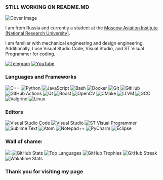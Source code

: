 
### STILL WORKING ON README.MD

<picture>
  <source media="(prefers-color-scheme: dark)" srcset="https://via.placeholder.com/800x200.png?text=real+slim+shady&bg=00000000">
  <img alt="Cover Image" src="https://via.placeholder.com/800x200.png?text=Why+are+you+using+LIGHT+MODE&bg=00000000">
</picture>

I am from Russia and currently a student at the [Moscow Aviation Institute (National Research University)](https://mai.ru/).

I am familiar with mechanical engineering and design engineering. Additionally, I use Visual Studio Code, Visual Studio, and ST Visual Programmer for coding.

[![Telegram](https://img.shields.io/badge/Telegram-2CA5E0?style=for-the-badge&logo=telegram&logoColor=white)](https://t.me/teabag_exe)
[![YouTube](https://img.shields.io/badge/YouTube-%23FF0000.svg?style=for-the-badge&logo=YouTube&logoColor=white)](https://www.youtube.com/@teabag_exe)

### Languages and Frameworks
![C++](https://img.shields.io/badge/c++-%2300599C.svg?style=for-the-badge&logo=c%2B%2B&logoColor=white)
![Python](https://img.shields.io/badge/python-%233776AB.svg?style=for-the-badge&logo=python&logoColor=white)
![JavaScript](https://img.shields.io/badge/javascript-%23F7DF1E.svg?style=for-the-badge&logo=javascript&logoColor=black)
![Bash](https://img.shields.io/badge/bash-%234EAA25.svg?style=for-the-badge&logo=gnu-bash&logoColor=white)
![Docker](https://img.shields.io/badge/docker-%230db7ed.svg?style=for-the-badge&logo=docker&logoColor=white)
![Git](https://img.shields.io/badge/git-%23F05033.svg?style=for-the-badge&logo=git&logoColor=white)
![GitHub](https://img.shields.io/badge/github-%23121011.svg?style=for-the-badge&logo=github&logoColor=white)
![GitHub Actions](https://img.shields.io/badge/github%20actions-%232671E5.svg?style=for-the-badge&logo=githubactions&logoColor=white)
![Qt](https://img.shields.io/badge/Qt-%23217346.svg?style=for-the-badge&logo=Qt&logoColor=white)
![Boost](https://img.shields.io/badge/Boost-%2300A98F.svg?style=for-the-badge&logo=Boost&logoColor=white)
![OpenCV](https://img.shields.io/badge/OpenCV-%235C3EE8.svg?style=for-the-badge&logo=OpenCV&logoColor=white)
![CMake](https://img.shields.io/badge/CMake-%230C77C0.svg?style=for-the-badge&logo=CMake&logoColor=white)
![LLVM](https://img.shields.io/badge/LLVM-%23005A9C.svg?style=for-the-badge&logo=LLVM&logoColor=white)
![GCC](https://img.shields.io/badge/GCC-%23F34B7D.svg?style=for-the-badge&logo=GCC&logoColor=white)
![Valgrind](https://img.shields.io/badge/Valgrind-%23000000.svg?style=for-the-badge&logo=Valgrind&logoColor=white)
![Linux](https://img.shields.io/badge/Linux-%23FCC624.svg?style=for-the-badge&logo=Linux&logoColor=black)

### Editors

![Visual Studio Code](https://img.shields.io/badge/Visual%20Studio%20Code-0078d7.svg?style=for-the-badge&logo=visual-studio-code&logoColor=white)
![Visual Studio](https://img.shields.io/badge/Visual%20Studio-5C2D91.svg?style=for-the-badge&logo=visual-studio&logoColor=white)
![ST Visual Programmer](https://img.shields.io/badge/ST%20Visual%20Programmer-03234B.svg?style=for-the-badge&logo=stmicroelectronics&logoColor=white)
![Sublime Text](https://img.shields.io/badge/Sublime%20Text-%23575757.svg?style=for-the-badge&logo=sublime-text&logoColor=white)
![Atom](https://img.shields.io/badge/Atom-%2366595C.svg?style=for-the-badge&logo=atom&logoColor=white)
![Notepad++](https://img.shields.io/badge/Notepad++-%2385C1E9.svg?style=for-the-badge&logo=notepad%2B%2B&logoColor=black)
![PyCharm](https://img.shields.io/badge/PyCharm-%23000000.svg?style=for-the-badge&logo=pycharm&logoColor=white)
![Eclipse](https://img.shields.io/badge/Eclipse-2C2255?style=for-the-badge&logo=eclipse&logoColor=white)

<!--END_SECTION:waka-->
### Wall of shame:
<img src="https://komarev.com/ghpvc/?username=httpsTeabagexe&amp;style=flat-square">
<img alt="GitHub Stats" src="https://github-readme-stats.vercel.app/api?username=httpsTeabagexe&amp;show_icons=true&amp;theme=radical">
<img alt="Top Languages" src="https://github-readme-stats.vercel.app/api/top-langs/?username=httpsTeabagexe&amp;layout=compact&amp;theme=radical">
<img alt="GitHub Trophies" src="https://github-profile-trophy.vercel.app/?username=httpsTeabagexe&amp;theme=onedark">
<img alt="GitHub Streak" src="https://github-readme-streak-stats.herokuapp.com/?user=httpsTeabagexe&amp;theme=dark">
<img alt="Wakatime Stats" src="https://github-readme-stats.vercel.app/api/wakatime?username=httpsTeabagexe&amp;theme=radical">

### Thank you for visiting my page
